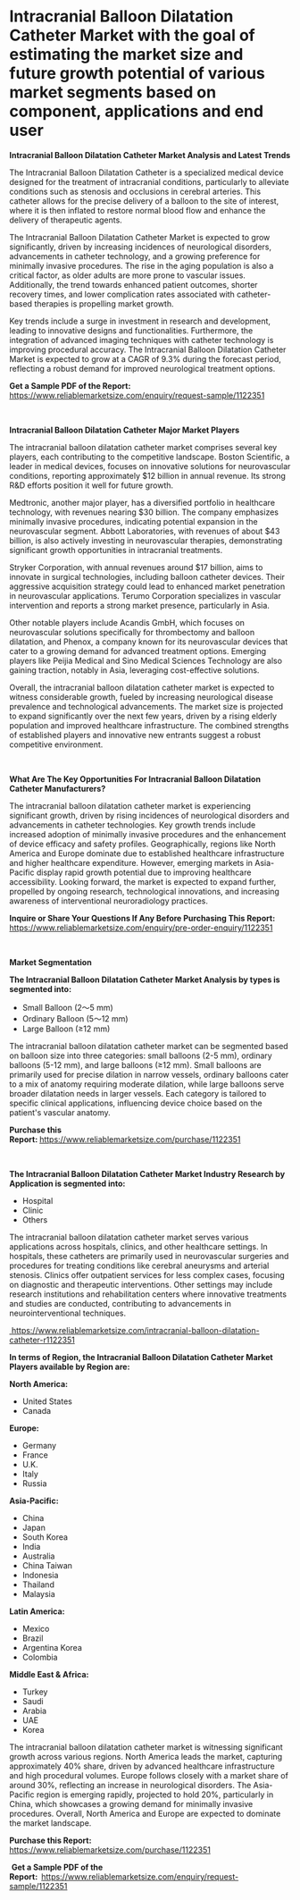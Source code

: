 <p><h1>Intracranial Balloon Dilatation Catheter Market with the goal of estimating the market size and future growth potential of various market segments based on component, applications and end user</h1></p><p><strong>Intracranial Balloon Dilatation Catheter Market Analysis and Latest Trends</strong></p>
<p><p>The Intracranial Balloon Dilatation Catheter is a specialized medical device designed for the treatment of intracranial conditions, particularly to alleviate conditions such as stenosis and occlusions in cerebral arteries. This catheter allows for the precise delivery of a balloon to the site of interest, where it is then inflated to restore normal blood flow and enhance the delivery of therapeutic agents.</p><p>The Intracranial Balloon Dilatation Catheter Market is expected to grow significantly, driven by increasing incidences of neurological disorders, advancements in catheter technology, and a growing preference for minimally invasive procedures. The rise in the aging population is also a critical factor, as older adults are more prone to vascular issues. Additionally, the trend towards enhanced patient outcomes, shorter recovery times, and lower complication rates associated with catheter-based therapies is propelling market growth.</p><p>Key trends include a surge in investment in research and development, leading to innovative designs and functionalities. Furthermore, the integration of advanced imaging techniques with catheter technology is improving procedural accuracy. The Intracranial Balloon Dilatation Catheter Market is expected to grow at a CAGR of 9.3% during the forecast period, reflecting a robust demand for improved neurological treatment options.</p></p>
<p><strong>Get a Sample PDF of the Report:&nbsp;</strong> <a href="https://www.reliablemarketsize.com/enquiry/request-sample/1122351?utm_campaign=2565&utm_medium=2&utm_source=Github&utm_content=ia&utm_term=16042025&utm_id=intracranial-balloon-dilatation-catheter">https://www.reliablemarketsize.com/enquiry/request-sample/1122351</a></p>
<p>&nbsp;</p>
<p><strong>Intracranial Balloon Dilatation Catheter Major Market Players</strong></p>
<p><p>The intracranial balloon dilatation catheter market comprises several key players, each contributing to the competitive landscape. Boston Scientific, a leader in medical devices, focuses on innovative solutions for neurovascular conditions, reporting approximately $12 billion in annual revenue. Its strong R&D efforts position it well for future growth.</p><p>Medtronic, another major player, has a diversified portfolio in healthcare technology, with revenues nearing $30 billion. The company emphasizes minimally invasive procedures, indicating potential expansion in the neurovascular segment. Abbott Laboratories, with revenues of about $43 billion, is also actively investing in neurovascular therapies, demonstrating significant growth opportunities in intracranial treatments.</p><p>Stryker Corporation, with annual revenues around $17 billion, aims to innovate in surgical technologies, including balloon catheter devices. Their aggressive acquisition strategy could lead to enhanced market penetration in neurovascular applications. Terumo Corporation specializes in vascular intervention and reports a strong market presence, particularly in Asia.</p><p>Other notable players include Acandis GmbH, which focuses on neurovascular solutions specifically for thrombectomy and balloon dilatation, and Phenox, a company known for its neurovascular devices that cater to a growing demand for advanced treatment options. Emerging players like Peijia Medical and Sino Medical Sciences Technology are also gaining traction, notably in Asia, leveraging cost-effective solutions.</p><p>Overall, the intracranial balloon dilatation catheter market is expected to witness considerable growth, fueled by increasing neurological disease prevalence and technological advancements. The market size is projected to expand significantly over the next few years, driven by a rising elderly population and improved healthcare infrastructure. The combined strengths of established players and innovative new entrants suggest a robust competitive environment.</p></p>
<p>&nbsp;</p>
<p><strong>What Are The Key Opportunities For Intracranial Balloon Dilatation Catheter Manufacturers?</strong></p>
<p><p>The intracranial balloon dilatation catheter market is experiencing significant growth, driven by rising incidences of neurological disorders and advancements in catheter technologies. Key growth trends include increased adoption of minimally invasive procedures and the enhancement of device efficacy and safety profiles. Geographically, regions like North America and Europe dominate due to established healthcare infrastructure and higher healthcare expenditure. However, emerging markets in Asia-Pacific display rapid growth potential due to improving healthcare accessibility. Looking forward, the market is expected to expand further, propelled by ongoing research, technological innovations, and increasing awareness of interventional neuroradiology practices.</p></p>
<p><strong>Inquire or Share Your Questions If Any Before Purchasing This Report:</strong> <a href="https://www.reliablemarketsize.com/enquiry/pre-order-enquiry/1122351?utm_campaign=2565&utm_medium=2&utm_source=Github&utm_content=ia&utm_term=16042025&utm_id=intracranial-balloon-dilatation-catheter">https://www.reliablemarketsize.com/enquiry/pre-order-enquiry/1122351</a></p>
<p>&nbsp;</p>
<p><strong>Market Segmentation</strong></p>
<p><strong>The Intracranial Balloon Dilatation Catheter Market Analysis by types is segmented into:</strong></p>
<p><ul><li>Small Balloon (2～5 mm)</li><li>Ordinary Balloon (5～12 mm)</li><li>Large Balloon (≥12 mm)</li></ul></p>
<p><p>The intracranial balloon dilatation catheter market can be segmented based on balloon size into three categories: small balloons (2-5 mm), ordinary balloons (5-12 mm), and large balloons (≥12 mm). Small balloons are primarily used for precise dilation in narrow vessels, ordinary balloons cater to a mix of anatomy requiring moderate dilation, while large balloons serve broader dilatation needs in larger vessels. Each category is tailored to specific clinical applications, influencing device choice based on the patient's vascular anatomy.</p></p>
<p><strong>Purchase this Report:&nbsp;</strong><a href="https://www.reliablemarketsize.com/purchase/1122351?utm_campaign=2565&utm_medium=2&utm_source=Github&utm_content=ia&utm_term=16042025&utm_id=intracranial-balloon-dilatation-catheter">https://www.reliablemarketsize.com/purchase/1122351</a></p>
<p>&nbsp;</p>
<p><strong>The Intracranial Balloon Dilatation Catheter Market Industry Research by Application is segmented into:</strong></p>
<p><ul><li>Hospital</li><li>Clinic</li><li>Others</li></ul></p>
<p><p>The intracranial balloon dilatation catheter market serves various applications across hospitals, clinics, and other healthcare settings. In hospitals, these catheters are primarily used in neurovascular surgeries and procedures for treating conditions like cerebral aneurysms and arterial stenosis. Clinics offer outpatient services for less complex cases, focusing on diagnostic and therapeutic interventions. Other settings may include research institutions and rehabilitation centers where innovative treatments and studies are conducted, contributing to advancements in neurointerventional techniques.</p></p>
<p><a href="https://www.reliablemarketsize.com/intracranial-balloon-dilatation-catheter-r1122351?utm_campaign=2565&utm_medium=2&utm_source=Github&utm_content=ia&utm_term=16042025&utm_id=intracranial-balloon-dilatation-catheter">&nbsp;https://www.reliablemarketsize.com/intracranial-balloon-dilatation-catheter-r1122351</a></p>
<p><strong>In terms of Region, the Intracranial Balloon Dilatation Catheter Market Players available by Region are:</strong></p>
<p>
    <p> <strong> North America: </strong>
        <ul>
            <li>United States</li>
            <li>Canada</li>
        </ul>
        </p> 
    <p> <strong> Europe: </strong>
        <ul>
            <li>Germany</li>
            <li>France</li>
            <li>U.K.</li>
            <li>Italy</li>
            <li>Russia</li>
        </ul>
        </p> 
    <p> <strong> Asia-Pacific: </strong>
        <ul>
            <li>China</li>
            <li>Japan</li>
            <li>South Korea</li>
            <li>India</li>
            <li>Australia</li>
            <li>China Taiwan</li>
            <li>Indonesia</li>
            <li>Thailand</li>
            <li>Malaysia</li>
        </ul>
        </p> 
    <p> <strong> Latin America: </strong>
        <ul>
            <li>Mexico</li>
            <li>Brazil</li>
            <li>Argentina Korea</li>
            <li>Colombia</li>
        </ul>
        </p> 
    <p> <strong> Middle East & Africa: </strong>
        <ul>
            <li>Turkey</li>
            <li>Saudi</li>
            <li>Arabia</li>
            <li>UAE</li>
            <li>Korea</li>
        </ul>
    </p>
    </p>
<p><p>The intracranial balloon dilatation catheter market is witnessing significant growth across various regions. North America leads the market, capturing approximately 40% share, driven by advanced healthcare infrastructure and high procedural volumes. Europe follows closely with a market share of around 30%, reflecting an increase in neurological disorders. The Asia-Pacific region is emerging rapidly, projected to hold 20%, particularly in China, which showcases a growing demand for minimally invasive procedures. Overall, North America and Europe are expected to dominate the market landscape.</p></p>
<p><strong>Purchase this Report: </strong><a href="https://www.reliablemarketsize.com/purchase/1122351?utm_campaign=2565&utm_medium=2&utm_source=Github&utm_content=ia&utm_term=16042025&utm_id=intracranial-balloon-dilatation-catheter">https://www.reliablemarketsize.com/purchase/1122351</a></p>
<p>&nbsp;<strong>Get a Sample PDF of the Report:&nbsp;&nbsp;</strong><a href="https://www.reliablemarketsize.com/enquiry/request-sample/1122351?utm_campaign=2565&utm_medium=2&utm_source=Github&utm_content=ia&utm_term=16042025&utm_id=intracranial-balloon-dilatation-catheter">https://www.reliablemarketsize.com/enquiry/request-sample/1122351</a></p>
<p><strong></strong></p>
<p><p></p><p></p><p></p></p>